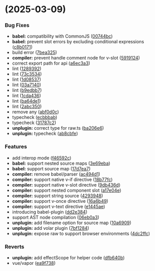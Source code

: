 # [](https://github.com/unplugin/unplugin-vue-jsx-vapor/compare/v1.0.9...v) (2025-03-09)


### Bug Fixes

* **babel:** compatibility with CommonJS ([00744bc](https://github.com/unplugin/unplugin-vue-jsx-vapor/commit/00744bcd669830f99af864aa37bb6061ebde294b))
* **babel:** prevent slot errors by excluding conditional expressions ([c8b0171](https://github.com/unplugin/unplugin-vue-jsx-vapor/commit/c8b01717545303100eee45710e3b508804ad8ea9))
* build error ([7bea325](https://github.com/unplugin/unplugin-vue-jsx-vapor/commit/7bea325bbc8298e63fb80bb88288e1216b14e5f6))
* **compiler:** prevent handle comment node for v-slot ([5919124](https://github.com/unplugin/unplugin-vue-jsx-vapor/commit/5919124be144fc0601cd831544e78a0caf736629))
* correct export path for api ([a6ec3a3](https://github.com/unplugin/unplugin-vue-jsx-vapor/commit/a6ec3a33aa486220bd317f43b8b1f26afa62eefb))
* lint ([1289392](https://github.com/unplugin/unplugin-vue-jsx-vapor/commit/12893921d9f004d31db8f99362ac71a29bebd68e))
* lint ([73c3534](https://github.com/unplugin/unplugin-vue-jsx-vapor/commit/73c3534853f5580c5ccee8c5493478b6627fe848))
* lint ([1d08537](https://github.com/unplugin/unplugin-vue-jsx-vapor/commit/1d08537f023ae6f4392a1fe1e7d349c1164f79cf))
* lint ([03a7140](https://github.com/unplugin/unplugin-vue-jsx-vapor/commit/03a7140b6e89cd34fa6eb746323281e39ede74d4))
* lint ([b9edbb7](https://github.com/unplugin/unplugin-vue-jsx-vapor/commit/b9edbb7f2c5e306a71555d13baf27b0246ba6257))
* lint ([1cda436](https://github.com/unplugin/unplugin-vue-jsx-vapor/commit/1cda436714faf3f79405771a060f79b3aa4ea804))
* lint ([ba64de1](https://github.com/unplugin/unplugin-vue-jsx-vapor/commit/ba64de187f672d9e17f21c4054825f84fa9cfc91))
* lint ([2abc350](https://github.com/unplugin/unplugin-vue-jsx-vapor/commit/2abc35088596499343fbd49992dadda727b9fa4b))
* remove any ([abf0d0c](https://github.com/unplugin/unplugin-vue-jsx-vapor/commit/abf0d0c6a1ea4991f1627a251163d8a3bc22ef87))
* typecheck ([ecbbbab](https://github.com/unplugin/unplugin-vue-jsx-vapor/commit/ecbbbab33145e633561405847efd4bf7cf229c98))
* typecheck ([31787c2](https://github.com/unplugin/unplugin-vue-jsx-vapor/commit/31787c2028c53300b5128910d0a8d51e0c41cb27))
* **unplugin:** correct type for raw.ts ([ba206e6](https://github.com/unplugin/unplugin-vue-jsx-vapor/commit/ba206e61d66bd73d0fd3c00ef9061c711c592457))
* **unplugin:** typecheck ([ab8cbfe](https://github.com/unplugin/unplugin-vue-jsx-vapor/commit/ab8cbfeba1cb4bd2a05f201908c5b2259e223d77))


### Features

* add interop mode ([f46592c](https://github.com/unplugin/unplugin-vue-jsx-vapor/commit/f46592c2913d484511d2e067fb079bd3d7a68312))
* **babel:** support nested source maps ([3e69eba](https://github.com/unplugin/unplugin-vue-jsx-vapor/commit/3e69eba92a2a5be9a21fc85b6433f1008850d851))
* **babel:** support source map ([17d7ea7](https://github.com/unplugin/unplugin-vue-jsx-vapor/commit/17d7ea708c8a313e3811312c348a55b1abce7a6c))
* **compiler:** remove babel/parser ([ac494d1](https://github.com/unplugin/unplugin-vue-jsx-vapor/commit/ac494d1ea62ca4f61bc8d0ceee9bc47e1f06e606))
* **compiler:** support native v-if directive ([18b77fc](https://github.com/unplugin/unplugin-vue-jsx-vapor/commit/18b77fc49df3a500fafa67ebd69ada729bcb7ab1))
* **compiler:** support native v-slot directive ([9db436d](https://github.com/unplugin/unplugin-vue-jsx-vapor/commit/9db436dd04e8e8214c3d179586a3b80f63a52777))
* **compiler:** support nested component slot ([a17e04e](https://github.com/unplugin/unplugin-vue-jsx-vapor/commit/a17e04ebb5ecbe8d7b7fd37206ba1fc083351e03))
* **compiler:** support string source ([4293948](https://github.com/unplugin/unplugin-vue-jsx-vapor/commit/42939489c6d89d5dce1e7d9c2640ec8c07f3ab44))
* **compiler:** support v-once directive ([16a6b49](https://github.com/unplugin/unplugin-vue-jsx-vapor/commit/16a6b49ea976209adfb50abd84d24c5bd4641326))
* **compiler:** support v-text directive ([e1445ae](https://github.com/unplugin/unplugin-vue-jsx-vapor/commit/e1445ae907837351fe64419173c1bd10b8e29600))
* introducing babel-plugin ([dd2e384](https://github.com/unplugin/unplugin-vue-jsx-vapor/commit/dd2e3840030e3b35b682baa6ea4d84516f7de556))
* support AST node compilation ([06eb0a3](https://github.com/unplugin/unplugin-vue-jsx-vapor/commit/06eb0a3a8e8247a1c9c93113a958dd1cdd1cf47b))
* **unplugin:** add filename option for source map ([10a6909](https://github.com/unplugin/unplugin-vue-jsx-vapor/commit/10a69095e16f642993eee760d5b44f7d6f0b658f))
* **unplugin:** add volar plugin ([7bf1284](https://github.com/unplugin/unplugin-vue-jsx-vapor/commit/7bf1284468483f3567aad6466d363ae2928d6a6c))
* **unplugin:** expose raw to support browser environments ([4dc2ffc](https://github.com/unplugin/unplugin-vue-jsx-vapor/commit/4dc2ffcce47f888cfb6f9f66ef1b2863401b606d))


### Reverts

* **unplugin:** add effectScope for helper code ([dfb640b](https://github.com/unplugin/unplugin-vue-jsx-vapor/commit/dfb640b30c59ee0103a84e73f40ba803a25050e9))
* vue/vapor ([ea9f738](https://github.com/unplugin/unplugin-vue-jsx-vapor/commit/ea9f738f6ce1a580d14c0518df29d8cae1041434))



